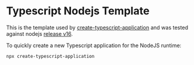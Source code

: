 # Typescript Nodejs Template

This is the template used by [create-typescript-application](https://www.npmjs.com/package/create-typescript-application) and was tested against nodejs [release v16](https://nodejs.org/en/blog/release/v16.16.0/).

To quickly create a new Typescript application for the NodeJS runtime: 

```sh
npx create-typescript-application
```
